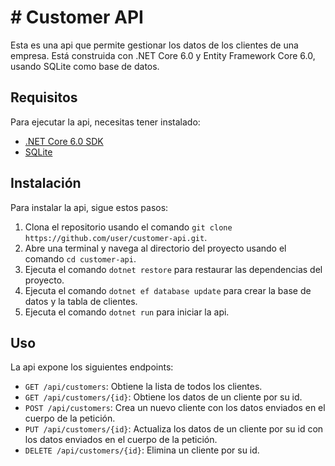 # # Customer API

Esta es una api que permite gestionar los datos de los clientes de una empresa. Está construida con .NET Core 6.0 y Entity Framework Core 6.0, usando SQLite como base de datos.

## Requisitos

Para ejecutar la api, necesitas tener instalado:

- [.NET Core 6.0 SDK](https://dotnet.microsoft.com/download/dotnet/6.0)
- [SQLite](https://www.sqlite.org/index.html)

## Instalación

Para instalar la api, sigue estos pasos:

1. Clona el repositorio usando el comando `git clone https://github.com/user/customer-api.git`.
2. Abre una terminal y navega al directorio del proyecto usando el comando `cd customer-api`.
3. Ejecuta el comando `dotnet restore` para restaurar las dependencias del proyecto.
4. Ejecuta el comando `dotnet ef database update` para crear la base de datos y la tabla de clientes.
5. Ejecuta el comando `dotnet run` para iniciar la api.

## Uso

La api expone los siguientes endpoints:

- `GET /api/customers`: Obtiene la lista de todos los clientes.
- `GET /api/customers/{id}`: Obtiene los datos de un cliente por su id.
- `POST /api/customers`: Crea un nuevo cliente con los datos enviados en el cuerpo de la petición.
- `PUT /api/customers/{id}`: Actualiza los datos de un cliente por su id con los datos enviados en el cuerpo de la petición.
- `DELETE /api/customers/{id}`: Elimina un cliente por su id.
